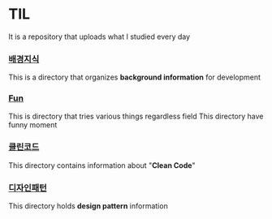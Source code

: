 # TIL

It is a repository that uploads what I studied every day

### [배경지식](https://github.com/dohyeon5626/TIL/tree/master/%EB%B0%B0%EA%B2%BD%EC%A7%80%EC%8B%9D)

This is a directory that organizes **background information** for development

### [Fun](https://github.com/dohyeon5626/TIL/tree/master/Fun)

This is directory that tries various things regardless field
This directory have funny moment

### [클린코드](https://github.com/dohyeon5626/TIL/tree/master/%ED%81%B4%EB%A6%B0%EC%BD%94%EB%93%9C)

This directory contains information about "**Clean Code**"

### [디자인패턴](https://github.com/dohyeon5626/TIL/tree/master/%EB%94%94%EC%9E%90%EC%9D%B8%20%ED%8C%A8%ED%84%B4)

This directory holds **design pattern** information